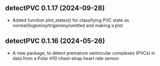 ## detectPVC 0.1.17 (2024-09-28)

- Added function plot_states() for classifying PVC state as
  normal/bigeminy/trigeminy/omitted and making a plot


## detectPVC 0.1.16 (2024-05-26)

- A new package, to detect premature ventricular complexes (PVCs) in
  data from a Polar H10 chest-strap heart rate sensor.

